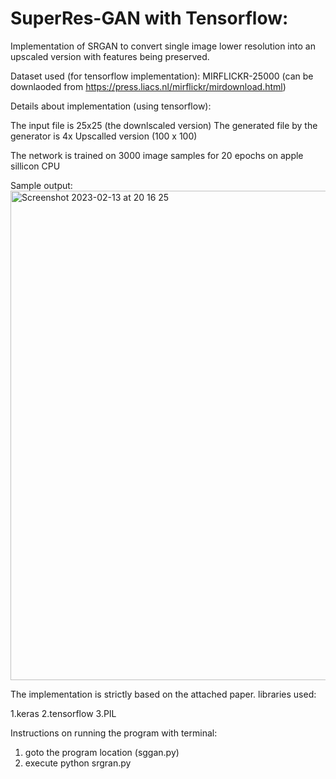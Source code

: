 # SuperRes-GAN with Tensorflow:
Implementation of SRGAN to convert single image lower resolution into an upscaled version with features being preserved. 

Dataset used (for tensorflow implementation): 
MIRFLICKR-25000 (can be downlaoded from https://press.liacs.nl/mirflickr/mirdownload.html) 

Details about implementation (using tensorflow): 

The input file is 25x25 (the downlscaled version) 
The generated file by the generator is 4x Upscalled version (100 x 100)

The network is trained on 3000 image samples for 20 epochs on apple sillicon CPU

Sample output:
<img width="783" alt="Screenshot 2023-02-13 at 20 16 25" src="https://user-images.githubusercontent.com/44967770/218741183-369af1a8-db0a-4737-95e4-9efab9b59496.png">

The implementation is strictly based on the attached paper. 
libraries used:

1.keras
2.tensorflow
3.PIL

Instructions on running the program with terminal:
1. goto the program location (sggan.py)
2. execute python srgran.py
